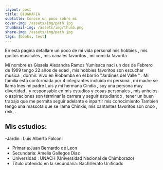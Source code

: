 ```yaml
---
layout: post
title: BIOGRAFIA
subtitle: Conoce un poco sobre mi 
cover-img: /assets/img/path.jpg
thumbnail-img: /assets/img/thumb.png
share-img: /assets/img/path.jpg
tags: [books, test]
---
```

En esta página  detallare  un poco de mi vida personal  mis hobbies ,  mis gustos musicales ,  mis canales favoritos , mi comida favorita 

Mi nombre es Gissela Alexandra Ramos Yumisaca naci un dos  de Febrero de 1999  tengo 22 años de edad ,  mis hobbies favoritos son escuchar musica , dormir. Vivo en Riobamba en el barrio "Jardines del Valle " . Mi familia esta conformada por 4 integrantes incluida mi persona , mi madre se llama Ines mi padre Luis y mi hermana Cindia , soy una persona  muy divertidad ,  y responsable en mis estudios y cosas personales , mis anhelos o aspiraciones son  terminar la carrera  y seguir estudiando  , tener un buen trabajo  que me permita seguir adelante e inpartir mis conocimiento
Tambien tengo una mascota que se llama Chinkis, mis cantantes favoritos son cnco , reik, . 
 
 
## Mis estudios:
 -Jardin : Luis Alberto Falconi 
- Primaria:Juan Bernardo de Leon
- Secundaria: Amelia Gallegos Diaz
- Universidad : UNACH (Universidad Nacional de Chimborazo)
- Titulo obtenido en la secundaria: Bachillerato Unificado
